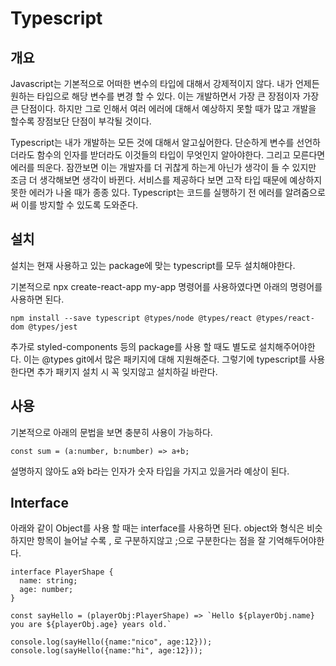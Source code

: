 # Typescript

## 개요

Javascript는 기본적으로 어떠한 변수의 타입에 대해서 강제적이지 않다. 내가 언제든 원하는 타입으로 해당 변수를 변경 할 수 있다. 이는 개발하면서 가장 큰 장점이자 가장 큰 단점이다. 하지만 그로 인해서 여러 에러에 대해서 예상하지 못할 때가 많고 개발을 할수록 장점보단 단점이 부각될 것이다.

Typescript는 내가 개발하는 모든 것에 대해서 알고싶어한다. 단순하게 변수를 선언하더라도 함수의 인자를 받더라도 이것들의 타입이 무엇인지 알아야한다. 그리고 모른다면 에러를 띄운다. 잠깐보면 이는 개발자를 더 귀찮게 하는게 아닌가 생각이 들 수 있지만 조금 더 생각해보면 생각이 바뀐다. 서비스를 제공하다 보면 고작 타입 때문에 예상하지 못한 에러가 나올 때가 종종 있다. Typescript는 코드를 실행하기 전 에러를 알려줌으로써 이를 방지할 수 있도록 도와준다.

## 설치

설치는 현재 사용하고 있는 package에 맞는 typescript를 모두 설치해야한다.

기본적으로 npx create-react-app my-app 명령어를 사용하였다면 아래의 명령어를 사용하면 된다.

```shell
npm install --save typescript @types/node @types/react @types/react-dom @types/jest
```

추가로 styled-components 등의 package를 사용 할 때도 별도로 설치해주어야한다. 이는 @types git에서 많은 패키지에 대해 지원해준다. 그렇기에 typescript를 사용한다면 추가 패키지 설치 시 꼭 잊지않고 설치하길 바란다.

## 사용

기본적으로 아래의 문법을 보면 충분히 사용이 가능하다.

```tsx
const sum = (a:number, b:number) => a+b;
```

설명하지 않아도 a와 b라는 인자가 숫자 타입을 가지고 있을거라 예상이 된다. 

## Interface

아래와 같이 Object를 사용 할 때는 interface를 사용하면 된다. object와 형식은 비슷하지만 항목이 늘어날 수록 , 로 구분하지않고 ;으로 구분한다는 점을 잘 기억해두어야한다.

```tsx
interface PlayerShape {
  name: string;
  age: number;
}

const sayHello = (playerObj:PlayerShape) => `Hello ${playerObj.name} you are ${playerObj.age} years old.`

console.log(sayHello({name:"nico", age:12}));
console.log(sayHello({name:"hi", age:12}));
```

